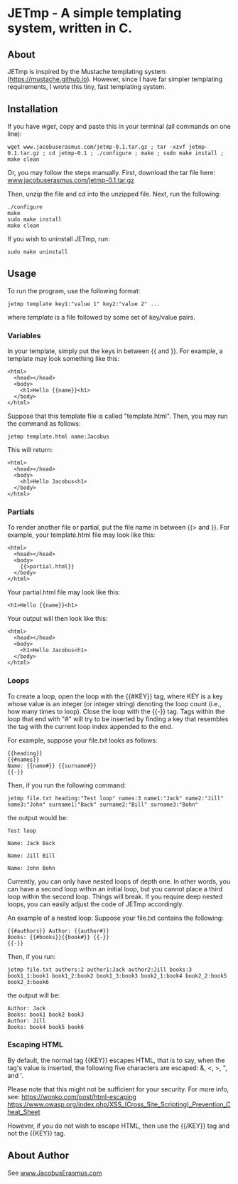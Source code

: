 # JETmp - A simple templating system, written in C.

## About
JETmp is inspired by the Mustache templating system (https://mustache.github.io). However, since I have far simpler templating requirements, I wrote this tiny, fast templating system.

## Installation
If you have *wget*, copy and paste this in your terminal (all commands on one line):
```
wget www.jacobuserasmus.com/jetmp-0.1.tar.gz ; tar -xzvf jetmp-0.1.tar.gz ; cd jetmp-0.1 ; ./configure ; make ; sudo make install ; make clean
```
Or, you may follow the steps manually. First, download the tar file here: www.jacobuserasmus.com/jetmp-0.1.tar.gz

Then, unzip the file and cd into the unzipped file. Next, run the following:
```
./configure
make
sudo make install
make clean
```
If you wish to uninstall JETmp, run:
```
sudo make uninstall
```

## Usage
To run the program, use the following format:
```
jetmp template key1:"value 1" key2:"value 2" ...
```
where *template* is a file followed by some set of key/value pairs.

### Variables
In your template, simply put the keys in between {{ and }}. For example, a template may look something like this:
```
<html>
  <head></head>
  <body>
    <h1>Hello {{name}}<h1>
  </body>
</html>
```
Suppose that this template file is called "template.html". Then, you may run the command as follows:
```
jetmp template.html name:Jacobus
```
This will return:
```
<html>
  <head></head>
  <body>
    <h1>Hello Jacobus<h1>
  </body>
</html>
```

### Partials
To render another file or partial, put the file name in between {{> and }}. For example, your template.html file may look like this:
```
<html>
  <head></head>
  <body>
    {{>partial.html}}
  </body>
</html>
```
Your partial.html file may look like this:
```
<h1>Hello {{name}}<h1>
```
Your output will then look like this:
```
<html>
  <head></head>
  <body>
    <h1>Hello Jacobus<h1>
  </body>
</html>
```

### Loops

To create a loop, open the loop with the {{#KEY}} tag, where KEY
is a key whose value is an integer (or integer string) denoting
the loop count (i.e., how many times to loop). Close the loop
with the {{-}} tag. Tags within the loop that end with "#" will
try to be inserted by finding a key that resembles the tag with
the current loop index appended to the end.

For example, suppose your file.txt looks as follows:
```
{{heading}}
{{#names}}
Name: {{name#}} {{surname#}}
{{-}}
```
Then, if you run the following command:
```
jetmp file.txt heading:"Test loop" names:3 name1:"Jack" name2:"Jill" name3:"John" surname1:"Back" surname2:"Bill" surname3:"Bohn"
```
the output would be:
```
Test loop

Name: Jack Back

Name: Jill Bill

Name: John Bohn

```

Currently, you can only have nested loops of depth one. In other
words, you can have a second loop within an initial loop, but you
cannot place a third loop within the second loop. Things will
break. If you require deep nested loops, you can easily adjust
the code of JETmp accordingly.

An example of a nested loop: Suppose your file.txt contains the
following:
```
{{#authors}} Author: {{author#}}
Books: {{#books}}{{book#}} {{-}}
{{-}}
```
Then, if you run:
```
jetmp file.txt authors:2 author1:Jack author2:Jill books:3 book1_1:book1 book1_2:book2 book1_3:book3 book2_1:book4 book2_2:book5 book2_3:book6
```
the output will be:
```
Author: Jack
Books: book1 book2 book3
Author: Jill
Books: book4 book5 book6
```

### Escaping HTML

By default, the normal tag {{KEY}} escapes HTML, that is to say, when the
tag's value is inserted, the following five characters are
escaped: &, <, >, ", and '.

Please note that this might not be sufficient for your security.
For more info, see: https://wonko.com/post/html-escaping
https://www.owasp.org/index.php/XSS_(Cross_Site_Scripting)_Prevention_Cheat_Sheet

However, if you do not wish to escape HTML, then use the {{/KEY}}
tag and not the {{KEY}} tag.

## About Author
See www.JacobusErasmus.com
